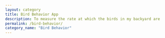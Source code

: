 ```yaml
---
layout: category
title: Bird Behavior App
description: To measure the rate at which the birds in my backyard are eating from the bird feeder and to display the data in a web app. 
permalink: /bird-behavior/
category_name: "Bird Behavior"
---
```


